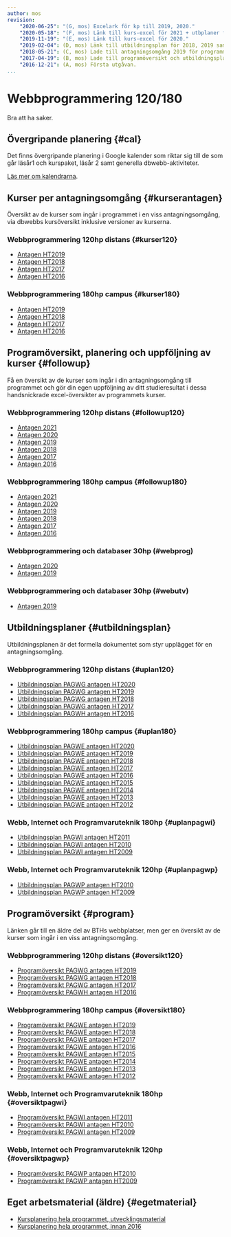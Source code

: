```yaml
---
author: mos
revision:
    "2020-06-25": "(G, mos) Excelark för kp till 2019, 2020."
    "2020-05-18": "(F, mos) Länk till kurs-excel för 2021 + utbplaner för 2020."
    "2019-11-19": "(E, mos) Länk till kurs-excel för 2020."
    "2019-02-04": (D, mos) Länk till utbildningsplan för 2018, 2019 samt uppföljning av status och tog bort äldre studieplaner.
    "2018-05-21": (C, mos) Lade till antagningsomgång 2019 för programmen.
    "2017-04-19": (B, mos) Lade till programöversikt och utbildningsplaner.
    "2016-12-21": (A, mos) Första utgåvan.
...
```

Webbprogrammering 120/180
==================================

Bra att ha saker.



Övergripande planering {#cal}
--------------------------------------------------------------

Det finns övergripande planering i Google kalender som riktar sig till de som går läsår1 och kurspaket, läsår 2 samt generella dbwebb-aktiviteter.

[Läs mer om kalendrarna](kalender).



Kurser per antagningsomgång {#kurserantagen}
--------------------------------------------------------------

Översikt av de kurser som ingår i programmet i en viss antagningsomgång, via dbwebbs kursöversikt inklusive versioner av kurserna.



### Webbprogrammering 120hp distans {#kurser120}

* [Antagen HT2019](utbildning/webbprogrammering-120hp/2019/kurser)
* [Antagen HT2018](utbildning/webbprogrammering-120hp/2018/kurser)
* [Antagen HT2017](utbildning/webbprogrammering-120hp/2017/kurser)
* [Antagen HT2016](utbildning/webbprogrammering-120hp/2016/kurser)



### Webbprogrammering 180hp campus {#kurser180}

* [Antagen HT2019](utbildning/webbprogrammering-180hp/2019/kurser)
* [Antagen HT2018](utbildning/webbprogrammering-180hp/2018/kurser)
* [Antagen HT2017](utbildning/webbprogrammering-180hp/2017/kurser)
* [Antagen HT2016](utbildning/webbprogrammering-180hp/2016/kurser)



Programöversikt, planering och uppföljning av kurser {#followup}
--------------------------------------------------------------

Få en översikt av de kurser som ingår i din antagningsomgång till programmet och gör din egen uppföljning av ditt studieresultat i dessa handsnickrade excel-översikter av programmets kurser.



### Webbprogrammering 120hp distans {#followup120}

* [Antagen 2021](https://docs.google.com/spreadsheets/d/1pKlRPVwqxpAyfaDdi-ERQC_jq5bxxdjEgEh1FPLC6Zo/edit?usp=sharing)
* [Antagen 2020](https://docs.google.com/spreadsheets/d/1mIseONfKc2mM0u__o2-bOXY5zEnvcAtk5KjXPWqxLj4/edit?usp=sharing)
* [Antagen 2019](https://docs.google.com/spreadsheets/d/1N4zZNRkPcaOH7a4Eco_kUpXymJF3s9Z6C3TFbbufajE/edit?usp=sharing)
* [Antagen 2018](https://docs.google.com/spreadsheets/d/1CMt1SIhO8CaB5R5k2RbEfsbL0daqZhjPpbQJri3k5QM/edit?usp=sharing)
* [Antagen 2017](https://docs.google.com/spreadsheets/d/1a_qFW8QfP1tGPI87bW-NJvXeCu99aQEC48jLx7h2gGs/edit?usp=sharing)
* [Antagen 2016](https://docs.google.com/spreadsheets/d/1mgY1z7FLi-tJBJ5er14YYOhPrCxr_u95H7ogAnZj4YA/edit?usp=sharing)



### Webbprogrammering 180hp campus {#followup180}

* [Antagen 2021](https://docs.google.com/spreadsheets/d/1SiiXMBWIxBRUIBW7y56qEccrVZBOxLyWwaibyScB87Y/edit?usp=sharing)
* [Antagen 2020](https://docs.google.com/spreadsheets/d/1-j2Tg90kRGwCN97wqljachAyZDsN6ct-9l6an1D2ehg/edit?usp=sharing)
* [Antagen 2019](https://docs.google.com/spreadsheets/d/1Q9hQuoQ2J6cfZ0JGiGUU-mDr9iHZXgIN3qG5mRcNGxo/edit?usp=sharing)
* [Antagen 2018](https://docs.google.com/spreadsheets/d/1uISBfMsOfx2fXWd8XSj3VIKbU4lmghRVKBjNyZ1OmJY/edit?usp=sharing)
* [Antagen 2017](https://docs.google.com/spreadsheets/d/15wU6btyWTsK9F3I2TJINgduu_IfmCRbf2Wy46ayR9_0/edit?usp=sharing)
* [Antagen 2016](https://docs.google.com/spreadsheets/d/1MXVzuA9VIw8hpDcIKl8zIhvyxx3mzOqB0aT5wD7jAWI/edit?usp=sharing)



### Webbprogrammering och databaser 30hp (#webprog)

* [Antagen 2020](https://docs.google.com/spreadsheets/d/17ROz2yigWiVgD4qpJcAQVl7ME_1kOIMt8pv8QOLbu7I/)
* [Antagen 2019](https://docs.google.com/spreadsheets/d/1k4bW2SvbgrwxQmSE5iZ2Vrf9fYnkqObpY_D6WvRh-f4/edit?usp=sharing)



### Webbprogrammering och databaser 30hp (#webutv)

* [Antagen 2019](https://docs.google.com/spreadsheets/d/1Y050giCqTqFJXM2MkrRREXfudAoJuKFOf2Hc3bAvz54/)



Utbildningsplaner {#utbildningsplan}
--------------------------------------------------------------

Utbildningsplanen är det formella dokumentet som styr upplägget för en antagningsomgång.



### Webbprogrammering 120hp distans {#uplan120}

* [Utbildningsplan PAGWG antagen HT2020](http://edu.bth.se/utbildningsplaner/PAGWG_HT-20.pdf)
* [Utbildningsplan PAGWG antagen HT2019](http://edu.bth.se/utbildningsplaner/PAGWG_HT-19.pdf)
* [Utbildningsplan PAGWG antagen HT2018](http://edu.bth.se/utbildningsplaner/PAGWG_HT-18.pdf)
* [Utbildningsplan PAGWG antagen HT2017](http://edu.bth.se/utbildningsplaner/PAGWG_HT-17.pdf)
* [Utbildningsplan PAGWH antagen HT2016](http://edu.bth.se/utbildningsplaner/PAGWH_HT-16.pdf)



### Webbprogrammering 180hp campus {#uplan180}

* [Utbildningsplan PAGWE antagen HT2020](http://edu.bth.se/utbildningsplaner/PAGWE_HT-20.pdf)
* [Utbildningsplan PAGWE antagen HT2019](http://edu.bth.se/utbildningsplaner/PAGWE_HT-19.pdf)
* [Utbildningsplan PAGWE antagen HT2018](http://edu.bth.se/utbildningsplaner/PAGWE_HT-18.pdf)
* [Utbildningsplan PAGWE antagen HT2017](http://edu.bth.se/utbildningsplaner/PAGWE_HT-17.pdf)
* [Utbildningsplan PAGWE antagen HT2016](http://edu.bth.se/utbildningsplaner/PAGWE_HT-16.pdf)
* [Utbildningsplan PAGWE antagen HT2015](http://edu.bth.se/utbildningsplaner/PAGWE_HT-15.pdf)
* [Utbildningsplan PAGWE antagen HT2014](http://edu.bth.se/utbildningsplaner/PAGWE_HT-14.pdf)
* [Utbildningsplan PAGWE antagen HT2013](http://edu.bth.se/utbildningsplaner/PAGWE_HT-13.pdf)
* [Utbildningsplan PAGWE antagen HT2012](http://edu.bth.se/utbildningsplaner/PAGWE_HT-12.pdf)



### Webb, Internet och Programvaruteknik 180hp {#uplanpagwi}

* [Utbildningsplan PAGWI antagen HT2011](http://edu.bth.se/utbildningsplaner/PAGWI_HT-11.pdf)
* [Utbildningsplan PAGWI antagen HT2010](http://edu.bth.se/utbildningsplaner/PAGWI_HT-10.pdf)
* [Utbildningsplan PAGWI antagen HT2009](http://edu.bth.se/utbildningsplaner/PAGWI_HT-09.pdf)



### Webb, Internet och Programvaruteknik 120hp {#uplanpagwp}

* [Utbildningsplan PAGWP antagen HT2010](http://edu.bth.se/utbildningsplaner/PAGWP_HT-10.pdf)
* [Utbildningsplan PAGWP antagen HT2009](http://edu.bth.se/utbildningsplaner/PAGWP_HT-09.pdf)



Programöversikt {#program}
--------------------------------------------------------------

Länken går till en äldre del av BTHs webbplatser, men ger en översikt av de kurser som ingår i en viss antagningsomgång.



### Webbprogrammering 120hp distans {#oversikt120}

* [Programöversikt PAGWG antagen HT2019](http://edu.bth.se/utbildning/utb_program.asp?PtKod=PAGWG19h)
* [Programöversikt PAGWG antagen HT2018](http://edu.bth.se/utbildning/utb_program.asp?PtKod=PAGWG18h)
* [Programöversikt PAGWG antagen HT2017](http://edu.bth.se/utbildning/utb_program.asp?PtKod=PAGWG17h)
* [Programöversikt PAGWH antagen HT2016](http://edu.bth.se/utbildning/utb_program.asp?PtKod=PAGWH16h)



### Webbprogrammering 180hp campus {#oversikt180}

* [Programöversikt PAGWE antagen HT2019](http://edu.bth.se/utbildning/utb_program.asp?PtKod=PAGWE19h)
* [Programöversikt PAGWE antagen HT2018](http://edu.bth.se/utbildning/utb_program.asp?PtKod=PAGWE18h)
* [Programöversikt PAGWE antagen HT2017](http://edu.bth.se/utbildning/utb_program.asp?PtKod=PAGWE17h)
* [Programöversikt PAGWE antagen HT2016](http://edu.bth.se/utbildning/utb_program.asp?PtKod=PAGWE16h)
* [Programöversikt PAGWE antagen HT2015](http://edu.bth.se/utbildning/utb_program.asp?PtKod=PAGWE15h)
* [Programöversikt PAGWE antagen HT2014](http://edu.bth.se/utbildning/utb_program.asp?PtKod=PAGWE14h)
* [Programöversikt PAGWE antagen HT2013](http://edu.bth.se/utbildning/utb_program.asp?PtKod=PAGWE13h)
* [Programöversikt PAGWE antagen HT2012](http://edu.bth.se/utbildning/utb_program.asp?PtKod=PAGWE12h)



### Webb, Internet och Programvaruteknik 180hp {#oversiktpagwi}

* [Programöversikt PAGWI antagen HT2011](http://edu.bth.se/utbildning/utb_program.asp?PtKod=PAGWI11h)
* [Programöversikt PAGWI antagen HT2010](http://edu.bth.se/utbildning/utb_program.asp?PtKod=PAGWI10h)
* [Programöversikt PAGWI antagen HT2009](http://edu.bth.se/utbildning/utb_program.asp?PtKod=PAGWI09h)



### Webb, Internet och Programvaruteknik 120hp {#oversiktpagwp}

* [Programöversikt PAGWP antagen HT2010](http://edu.bth.se/utbildning/utb_program.asp?PtKod=PAGWP09h)
* [Programöversikt PAGWP antagen HT2009](http://edu.bth.se/utbildning/utb_program.asp?PtKod=PAGWP09h)



Eget arbetsmaterial (äldre) {#egetmaterial}
--------------------------------------------------------------

* [Kursplanering hela programmet, utvecklingsmaterial](wip/distans)
* [Kursplanering hela programmet, innan 2016](wip/oversikt)



<!--
OBSOLETE från HT2018

Rekommenderade studieplaner {#studieplan}
--------------------------------------------------------------

* [Termin 1](program/webbprogrammering/studieplan/termin1)
* [Termin 2](program/webbprogrammering/studieplan/termin2)
* [Termin 3](program/webbprogrammering/studieplan/termin3)
* [Termin 4](program/webbprogrammering/studieplan/termin4)



Lektionsplaner {#lektionsplan}
--------------------------------------------------------------



###Termin 1 {#termin1}

* [Läsperiod 1](program/webbprogrammering/lektionsplan/termin1/lasperiod1)
* [Läsperiod 2](program/webbprogrammering/lektionsplan/termin1/lasperiod2)



###Termin 2 {#termin2}

* [Läsperiod 3](program/webbprogrammering/lektionsplan/termin2/lasperiod3)
* [Läsperiod 4](program/webbprogrammering/lektionsplan/termin2/lasperiod4)



###Termin 3 {#termin3}

* [Läsperiod 1](program/webbprogrammering/lektionsplan/termin3/lasperiod1)
* [Läsperiod 2](program/webbprogrammering/lektionsplan/termin3/lasperiod2)

-->
